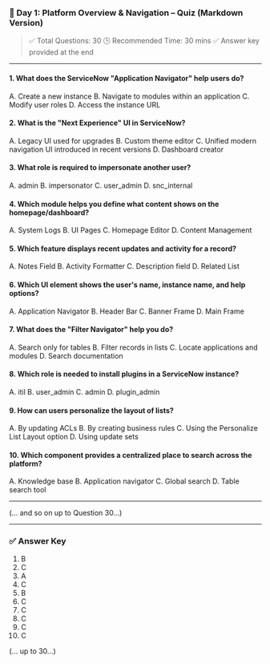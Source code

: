 ### 📘 Day 1: Platform Overview & Navigation – Quiz (Markdown Version)

> ✅ Total Questions: 30
> 🕒 Recommended Time: 30 mins
> ✅ Answer key provided at the end

---

#### 1. What does the ServiceNow "Application Navigator" help users do?

A. Create a new instance
B. Navigate to modules within an application
C. Modify user roles
D. Access the instance URL

#### 2. What is the "Next Experience" UI in ServiceNow?

A. Legacy UI used for upgrades
B. Custom theme editor
C. Unified modern navigation UI introduced in recent versions
D. Dashboard creator

#### 3. What role is required to impersonate another user?

A. admin
B. impersonator
C. user\_admin
D. snc\_internal

#### 4. Which module helps you define what content shows on the homepage/dashboard?

A. System Logs
B. UI Pages
C. Homepage Editor
D. Content Management

#### 5. Which feature displays recent updates and activity for a record?

A. Notes Field
B. Activity Formatter
C. Description field
D. Related List

#### 6. Which UI element shows the user's name, instance name, and help options?

A. Application Navigator
B. Header Bar
C. Banner Frame
D. Main Frame

#### 7. What does the "Filter Navigator" help you do?

A. Search only for tables
B. Filter records in lists
C. Locate applications and modules
D. Search documentation

#### 8. Which role is needed to install plugins in a ServiceNow instance?

A. itil
B. user\_admin
C. admin
D. plugin\_admin

#### 9. How can users personalize the layout of lists?

A. By updating ACLs
B. By creating business rules
C. Using the Personalize List Layout option
D. Using update sets

#### 10. Which component provides a centralized place to search across the platform?

A. Knowledge base
B. Application navigator
C. Global search
D. Table search tool

---

(… and so on up to Question 30…)

---

### ✅ Answer Key

1. B
2. C
3. A
4. C
5. B
6. C
7. C
8. C
9. C
10. C

(… up to 30…)
